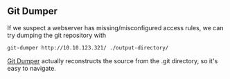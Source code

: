 ## Git Dumper

If we suspect a webserver has missing/misconfigured access rules, we can try dumping the git repository with

```bash
git-dumper http://10.10.123.321/ ./output-directory/
```

[Git Dumper](https://github.com/arthaud/git-dumper) actually reconstructs the source from the .git directory, so it's easy to navigate.